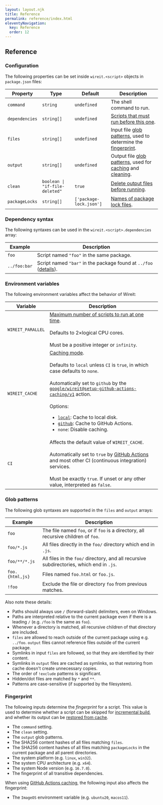 ```yaml
---
layout: layout.njk
title: Reference
permalink: reference/index.html
eleventyNavigation:
  key: Reference
  order: 12
---
```


## Reference

### Configuration

The following properties can be set inside `wireit.<script>` objects in
`package.json` files:

| Property       | Type                           | Default                 | Description                                                                                                |
| -------------- | ------------------------------ | ----------------------- | ---------------------------------------------------------------------------------------------------------- |
| `command`      | `string`                       | `undefined`             | The shell command to run.                                                                                  |
| `dependencies` | `string[]`                     | `undefined`             | [Scripts that must run before this one](../dependencies/).                                                 |
| `files`        | `string[]`                     | `undefined`             | Input file [glob patterns](#glob-patterns), used to determine the [fingerprint](#fingerprint).             |
| `output`       | `string[]`                     | `undefined`             | Output file [glob patterns](#glob-patterns), used for [caching](../caching/) and [cleaning](../cleaning/). |
| `clean`        | `boolean \| "if-file-deleted"` | `true`                  | [Delete output files before running](../cleaning/).                                                        |
| `packageLocks` | `string[]`                     | `['package-lock.json']` | [Names of package lock files](../package-locks/).                                                          |

### Dependency syntax

The following syntaxes can be used in the `wireit.<script>.dependencies` array:

| Example      | Description                                                                                                     |
| ------------ | --------------------------------------------------------------------------------------------------------------- |
| `foo`        | Script named `"foo"` in the same package.                                                                       |
| `../foo:bar` | Script named `"bar"` in the package found at `../foo` ([details](../dependencies/#cross-package-dependencies)). |

### Environment variables

The following environment variables affect the behavior of Wireit:

| Variable          | Description                                                                                                                                                                                                                                                                                                                                                                                                                                                              |
| ----------------- | ------------------------------------------------------------------------------------------------------------------------------------------------------------------------------------------------------------------------------------------------------------------------------------------------------------------------------------------------------------------------------------------------------------------------------------------------------------------------ |
| `WIREIT_PARALLEL` | [Maximum number of scripts to run at one time](../parallelism/).<br><br>Defaults to 2×logical CPU cores.<br><br>Must be a positive integer or `infinity`.                                                                                                                                                                                                                                                                                                                |
| `WIREIT_CACHE`    | [Caching mode](../caching/).<br><br>Defaults to `local` unless `CI` is `true`, in which case defaults to `none`.<br><br>Automatically set to `github` by the [`google/wireit@setup-github-actions-caching/v1`](../caching/#github-actions-caching) action.<br><br>Options:<ul><li>[`local`](../caching/#local-caching): Cache to local disk.</li><li>[`github`](../caching/#github-actions-caching): Cache to GitHub Actions.</li><li>`none`: Disable caching.</li></ul> |
| `CI`              | Affects the default value of `WIREIT_CACHE`.<br><br>Automatically set to `true` by [GitHub Actions](https://docs.github.com/en/actions/learn-github-actions/environment-variables#default-environment-variables) and most other CI (continuous integration) services.<br><br>Must be exactly `true`. If unset or any other value, interpreted as `false`.                                                                                                                |

### Glob patterns

The following glob syntaxes are supported in the `files` and `output` arrays:

| Example         | Description                                                                              |
| --------------- | ---------------------------------------------------------------------------------------- |
| `foo`           | The file named `foo`, or if `foo` is a directory, all recursive children of `foo`.       |
| `foo/*.js`      | All files directly in the `foo/` directory which end in `.js`.                           |
| `foo/**/*.js`   | All files in the `foo/` directory, and all recursive subdirectories, which end in `.js`. |
| `foo.{html,js}` | Files named `foo.html` or `foo.js`.                                                      |
| `!foo`          | Exclude the file or directory `foo` from previous matches.                               |

Also note these details:

- Paths should always use `/` (forward-slash) delimiters, even on Windows.
- Paths are interpreted relative to the current package even if there is a
  leading `/` (e.g. `/foo` is the same as `foo`).
- Whenever a directory is matched, all recursive children of that directory are
  included.
- `files` are allowed to reach outside of the current package using e.g.
  `../foo`. `output` files cannot reference files outside of the current
  package.
- Symlinks in input `files` are followed, so that they are identified by their content.
- Symlinks in `output` files are cached as symlinks, so that restoring from
  cache doesn't create unnecessary copies.
- The order of `!exclude` patterns is significant.
- Hidden/dot files are matched by `*` and `**`.
- Patterns are case-sensitive (if supported by the filesystem).

### Fingerprint

The following inputs determine the _fingerprint_ for a script. This value is
used to determine whether a script can be skipped for [incremental
build](../incremental-build/), and whether its output can be [restored from
cache](../caching/).

- The `command` setting.
- The `clean` setting.
- The `output` glob patterns.
- The SHA256 content hashes of all files matching `files`.
- The SHA256 content hashes of all files matching `packageLocks` in the current
  package and all parent directories.
- The system platform (e.g. `linux`, `win32`).
- The system CPU architecture (e.g. `x64`).
- The system Node version (e.g. `16.7.0`).
- The fingerprint of all transitive dependencies.

When using [GitHub Actions caching](../caching/#github-actions-caching), the following
input also affects the fingerprint:

- The `ImageOS` environment variable (e.g. `ubuntu20`, `macos11`).
